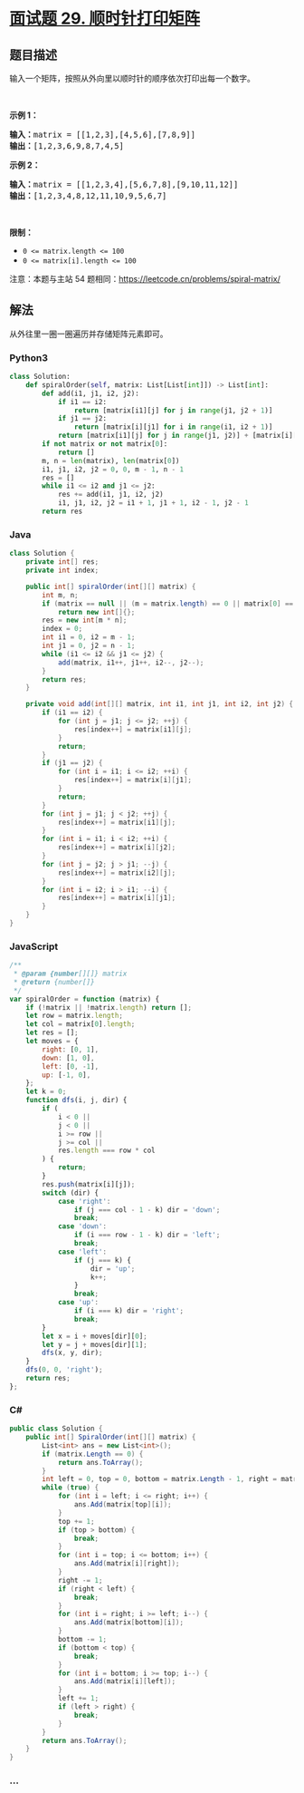 # [面试题 29. 顺时针打印矩阵](https://leetcode.cn/problems/shun-shi-zhen-da-yin-ju-zhen-lcof/)

## 题目描述

<p>输入一个矩阵，按照从外向里以顺时针的顺序依次打印出每一个数字。</p>

<p>&nbsp;</p>

<p><strong>示例 1：</strong></p>

<pre><strong>输入：</strong>matrix = [[1,2,3],[4,5,6],[7,8,9]]
<strong>输出：</strong>[1,2,3,6,9,8,7,4,5]
</pre>

<p><strong>示例 2：</strong></p>

<pre><strong>输入：</strong>matrix =&nbsp;[[1,2,3,4],[5,6,7,8],[9,10,11,12]]
<strong>输出：</strong>[1,2,3,4,8,12,11,10,9,5,6,7]
</pre>

<p>&nbsp;</p>

<p><strong>限制：</strong></p>

<ul>
	<li><code>0 &lt;= matrix.length &lt;= 100</code></li>
	<li><code>0 &lt;= matrix[i].length&nbsp;&lt;= 100</code></li>
</ul>

<p>注意：本题与主站 54 题相同：<a href="https://leetcode.cn/problems/spiral-matrix/">https://leetcode.cn/problems/spiral-matrix/</a></p>

## 解法

从外往里一圈一圈遍历并存储矩阵元素即可。

<!-- tabs:start -->

### **Python3**

```python
class Solution:
    def spiralOrder(self, matrix: List[List[int]]) -> List[int]:
        def add(i1, j1, i2, j2):
            if i1 == i2:
                return [matrix[i1][j] for j in range(j1, j2 + 1)]
            if j1 == j2:
                return [matrix[i][j1] for i in range(i1, i2 + 1)]
            return [matrix[i1][j] for j in range(j1, j2)] + [matrix[i][j2] for i in range(i1, i2)] + [matrix[i2][j] for j in range(j2, j1, -1)] + [matrix[i][j1] for i in range(i2, i1, -1)]
        if not matrix or not matrix[0]:
            return []
        m, n = len(matrix), len(matrix[0])
        i1, j1, i2, j2 = 0, 0, m - 1, n - 1
        res = []
        while i1 <= i2 and j1 <= j2:
            res += add(i1, j1, i2, j2)
            i1, j1, i2, j2 = i1 + 1, j1 + 1, i2 - 1, j2 - 1
        return res
```

### **Java**

```java
class Solution {
    private int[] res;
    private int index;

    public int[] spiralOrder(int[][] matrix) {
        int m, n;
        if (matrix == null || (m = matrix.length) == 0 || matrix[0] == null || (n = matrix[0].length) == 0)
            return new int[]{};
        res = new int[m * n];
        index = 0;
        int i1 = 0, i2 = m - 1;
        int j1 = 0, j2 = n - 1;
        while (i1 <= i2 && j1 <= j2) {
            add(matrix, i1++, j1++, i2--, j2--);
        }
        return res;
    }

    private void add(int[][] matrix, int i1, int j1, int i2, int j2) {
        if (i1 == i2) {
            for (int j = j1; j <= j2; ++j) {
                res[index++] = matrix[i1][j];
            }
            return;
        }
        if (j1 == j2) {
            for (int i = i1; i <= i2; ++i) {
                res[index++] = matrix[i][j1];
            }
            return;
        }
        for (int j = j1; j < j2; ++j) {
            res[index++] = matrix[i1][j];
        }
        for (int i = i1; i < i2; ++i) {
            res[index++] = matrix[i][j2];
        }
        for (int j = j2; j > j1; --j) {
            res[index++] = matrix[i2][j];
        }
        for (int i = i2; i > i1; --i) {
            res[index++] = matrix[i][j1];
        }
    }
}
```

### **JavaScript**

```js
/**
 * @param {number[][]} matrix
 * @return {number[]}
 */
var spiralOrder = function (matrix) {
    if (!matrix || !matrix.length) return [];
    let row = matrix.length;
    let col = matrix[0].length;
    let res = [];
    let moves = {
        right: [0, 1],
        down: [1, 0],
        left: [0, -1],
        up: [-1, 0],
    };
    let k = 0;
    function dfs(i, j, dir) {
        if (
            i < 0 ||
            j < 0 ||
            i >= row ||
            j >= col ||
            res.length === row * col
        ) {
            return;
        }
        res.push(matrix[i][j]);
        switch (dir) {
            case 'right':
                if (j === col - 1 - k) dir = 'down';
                break;
            case 'down':
                if (i === row - 1 - k) dir = 'left';
                break;
            case 'left':
                if (j === k) {
                    dir = 'up';
                    k++;
                }
                break;
            case 'up':
                if (i === k) dir = 'right';
                break;
        }
        let x = i + moves[dir][0];
        let y = j + moves[dir][1];
        dfs(x, y, dir);
    }
    dfs(0, 0, 'right');
    return res;
};
```

### **C#**

```csharp
public class Solution {
    public int[] SpiralOrder(int[][] matrix) {
        List<int> ans = new List<int>();
        if (matrix.Length == 0) {
            return ans.ToArray();
        }
        int left = 0, top = 0, bottom = matrix.Length - 1, right = matrix[0].Length - 1;
        while (true) {
            for (int i = left; i <= right; i++) {
                ans.Add(matrix[top][i]);
            }
            top += 1;
            if (top > bottom) {
                break;
            }
            for (int i = top; i <= bottom; i++) {
                ans.Add(matrix[i][right]);
            }
            right -= 1;
            if (right < left) {
                break;
            }
            for (int i = right; i >= left; i--) {
                ans.Add(matrix[bottom][i]);
            }
            bottom -= 1;
            if (bottom < top) {
                break;
            }
            for (int i = bottom; i >= top; i--) {
                ans.Add(matrix[i][left]);
            } 
            left += 1;
            if (left > right) {
                break;
            }
        }
        return ans.ToArray();
    }
}
```

### **...**

```

```

<!-- tabs:end -->
